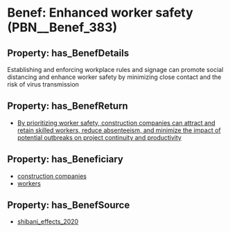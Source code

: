 # Benef: __Enhanced worker safety__ (PBN__Benef_383)

## Property: has_BenefDetails

Establishing and enforcing workplace rules and signage can promote social distancing and enhance worker safety by minimizing close contact and the risk of virus transmission

## Property: has_BenefReturn

* [By prioritizing worker safety, construction companies can attract and retain skilled workers, reduce absenteeism, and minimize the impact of potential outbreaks on project continuity and productivity](../BenefReturn/PBN__BenefReturn_411)

## Property: has_Beneficiary

* [construction companies](../Stakeholder/PBN__Stakeholder_181)
* [workers](../Stakeholder/PBN__Stakeholder_128)

## Property: has_BenefSource

* [shibani_effects_2020](../Article/PBN__Article_75)

